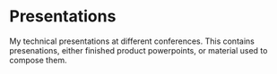 # Presentations
My technical presentations at different conferences.
This contains presenations, either finished product powerpoints, or material used to compose them.
